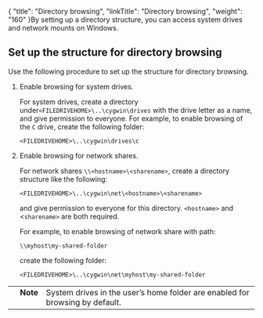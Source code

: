 {
    "title": "Directory browsing",
    "linkTitle": "Directory browsing",
    "weight": "160"
}By setting up a directory structure, you can access system drives and network mounts on Windows.

## Set up the structure for directory browsing

Use the following procedure to set up the structure for directory browsing.

1.  Enable browsing for system drives.  
    For system drives, create a directory under`<FILEDRIVEHOME>\..\cygwin\drives` with the drive letter as a name, and give permission to everyone. For example, to enable browsing of the `C` drive, create the following folder:  
    `<FILEDRIVEHOME>\..\cygwin\drives\c`
2.  Enable browsing for network shares.  
    For network shares `\\<hostname>\<sharename>`, create a directory structure like the following:  
    `<FILEDRIVEHOME>\..\cygwin\net\<hostname>\<sharename>`
      
    and give permission to everyone for this directory. `<hostname>` and &lt;`sharename>` are both required.  
    For example, to enable browsing of network share with path:  
    `\\myhost\my-shared-folder`
      
    create the following folder:  
    `<FILEDRIVEHOME>\..\cygwin\net\myhost\my-shared-folder`

<table cellpadding="0" cellspacing="0">
   <col/>
   <col/>
   <col/>
      <tr>
         <td valign="top">         </td>
         <td valign="top"><span><b>Note</b></span>
         </td>
         <td data-mc-autonum="&lt;b&gt;Note&lt;/b&gt;" valign="top">System drives in the user’s home folder are enabled for browsing by default.         </td>
      </tr>
</table>
